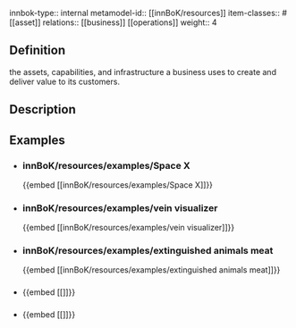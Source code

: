 
innbok-type:: internal
metamodel-id:: [[innBoK/resources]]
item-classes:: #[[asset]]
relations:: [[business]] [[operations]]
weight:: 4

## Definition
the assets, capabilities, and infrastructure a business uses to create and deliver value to its customers.
## Description
## Examples
- ### innBoK/resources/examples/Space X
	{{embed [[innBoK/resources/examples/Space X]]}}
- ### innBoK/resources/examples/vein visualizer
	{{embed [[innBoK/resources/examples/vein visualizer]]}}
- ### innBoK/resources/examples/extinguished animals meat
	{{embed [[innBoK/resources/examples/extinguished animals meat]]}}
- ### 
	{{embed [[]]}}
- ### 
	{{embed [[]]}}



